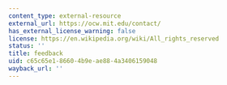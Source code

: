 ```yaml
---
content_type: external-resource
external_url: https://ocw.mit.edu/contact/
has_external_license_warning: false
license: https://en.wikipedia.org/wiki/All_rights_reserved
status: ''
title: feedback
uid: c65c65e1-8660-4b9e-ae88-4a3406159048
wayback_url: ''
---
```

